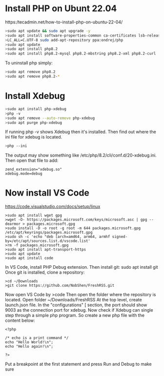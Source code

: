 # Install PHP on Ubunt 22.04
https:/tecadmin.net/how-to-install-php-on-ubuntu-22-04/
```bash
>sudo apt update && sudo apt upgrade -y
>sudo apt install software-properties-common ca-certificates lsb-release apt-transport-https
>LC_ALL=C.UTF-8 sudo add-apt-repository ppa:ondrej/php
>sudo apt update
>sudo apt install php8.2
>sudo apt install php8.2-mysql php8.2-mbstring php8.2-xml php8.2-curl
```
To uninstall php simply:
```bash
>sudo apt remove php8.2
>sudo apt remove php8.2-*
```
# Install Xdebug
```bash
>sudo apt install php-xdebug
>php -v
>sudo apt remove --auto-remove php-xdebug
>sudo apt purge php-xdebug
```
If running php -v shows Xdebug then it's installed.
Then find out where the ini file for xdebug is located.
```bash
>php --ini
```
The output may show something like /etc/php/8.2/cli/conf.d/20-xdebug.ini.  Then open that file to add:
```
zend_extension="xdebug.so"
xdebug.mode=debug
```
# Now install VS Code
https://code.visualstudio.com/docs/setup/linux
```
>sudo apt install wget gpg
>wget -O- https://packages.microsoft.com/keys/microsoft.asc | gpg --dearmor > packages.microsoft.gpg
>sudo install -D -o root -g root -m 644 packages.microsoft.gpg /etc/apt/keyrings/packages.microsoft.gpg
>sudo sh -c 'echo "deb [arch=amd64, arm64, armhf signed-by=/etc/apt/sources.list.d/vscode.list'
>rm -f packages.microsoft.gpg
>sudo apt install apt-transport-https
>sudo apt update
>sudo apt install code
```
In VS Code, install PHP Debug extension.
Then install git: sudo apt install git
Once git is installed, clone a repository:
```
>cd ~/Downloads
>git clone https://github.com/NobShen/FreshRSS.git
```
Now open VS Code by >code
Then open the folder where the repository is located.  Open folder ~/Downloads/FreshRSS
At the top level, create launch.json file.
In the "configurations" [ section, the port should show 9003 as the connection port for xdebug.
Now check if Xdebug can single step through a simple php program.  So create a new php file with the content below:
```
<?php

/* echo is a print command */
echo "Hello World!\n";
echo "Hello again!\n";

?>
```
Put a breakpoint at the first statement and press Run and Debug to make sure 




